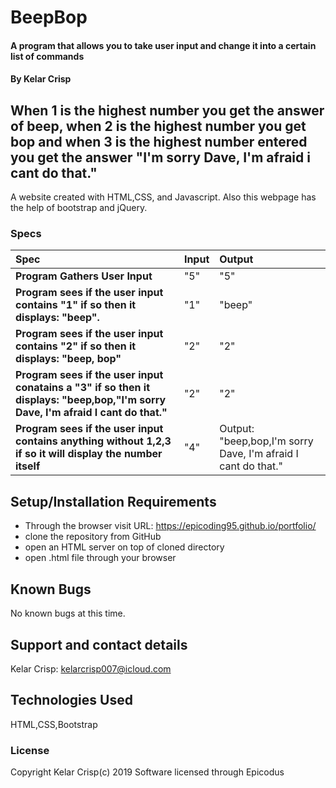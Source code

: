 # BeepBop

#### A program that allows you to take user input and change it into a certain list of commands

#### By Kelar Crisp
## When 1 is the highest number you get the answer of beep, when 2 is the highest number you get bop and when 3 is the highest number entered you get the answer "I'm sorry Dave, I'm afraid i cant do that."

A website created with HTML,CSS, and Javascript. Also this webpage has the help of bootstrap and jQuery.




### Specs
| Spec | Input | Output |
| :-------------     | :------------- | :------------- |
| **Program Gathers User Input** | "5"| "5"  |
| **Program sees if the user input contains "1" if so then it displays: "beep".** |  "1"| "beep"|
| **Program sees if the user input contains "2" if so then it displays: "beep, bop"**|"2" |"2"|
| **Program sees if the user input conatains a "3" if so then it displays: "beep,bop,"I'm sorry Dave, I'm afraid I cant do that."**| "2" |"2" |
| **Program sees if the user input contains anything without 1,2,3 if so it will display the number itself**| "4" | Output: "beep,bop,I'm sorry Dave, I'm afraid I cant do that." |


## Setup/Installation Requirements

* Through the browser visit URL: https://epicoding95.github.io/portfolio/
* clone the repository from GitHub
* open an HTML server on top of cloned directory
* open .html file through your browser


## Known Bugs

No known bugs at this time.

## Support and contact details

Kelar Crisp: kelarcrisp007@icloud.com

## Technologies Used

HTML,CSS,Bootstrap   

### License

Copyright Kelar Crisp(c) 2019 Software licensed through Epicodus
